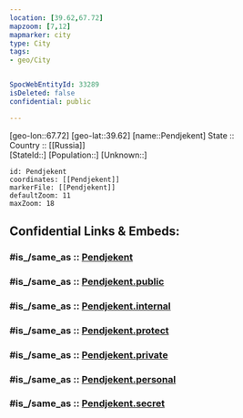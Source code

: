 ```yaml
---
location: [39.62,67.72] 
mapzoom: [7,12] 
mapmarker: city 
type: City
tags:
- geo/City


SpocWebEntityId: 33289
isDeleted: false
confidential: public

---
```

[geo-lon::67.72] 
[geo-lat::39.62] 
[name::Pendjekent] 
State ::  
Country :: [[Russia]]  
[StateId::] 
[Population::] 
[Unknown::] 


```leaflet
id: Pendjekent
coordinates: [[Pendjekent]] 
markerFile: [[Pendjekent]] 
defaultZoom: 11 
maxZoom: 18
```


## Confidential Links & Embeds: 

### #is_/same_as :: [Pendjekent](/_Standards/Earth/Continent/Asia/Asia~Central/Tajikistan/Counties/Sughd/City/Pendjekent.md) 

### #is_/same_as :: [Pendjekent.public](/_public/Earth/Continent/Asia/Asia~Central/Tajikistan/Counties/Sughd/City/Pendjekent.public.md) 

### #is_/same_as :: [Pendjekent.internal](/_internal/Earth/Continent/Asia/Asia~Central/Tajikistan/Counties/Sughd/City/Pendjekent.internal.md) 

### #is_/same_as :: [Pendjekent.protect](/_protect/Earth/Continent/Asia/Asia~Central/Tajikistan/Counties/Sughd/City/Pendjekent.protect.md) 

### #is_/same_as :: [Pendjekent.private](/_private/Earth/Continent/Asia/Asia~Central/Tajikistan/Counties/Sughd/City/Pendjekent.private.md) 

### #is_/same_as :: [Pendjekent.personal](/_personal/Earth/Continent/Asia/Asia~Central/Tajikistan/Counties/Sughd/City/Pendjekent.personal.md) 

### #is_/same_as :: [Pendjekent.secret](/_secret/Earth/Continent/Asia/Asia~Central/Tajikistan/Counties/Sughd/City/Pendjekent.secret.md)

